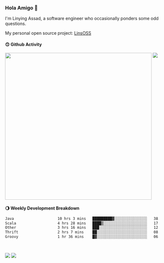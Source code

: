 ### Hola Amigo 🤣   

I'm Linying Assad, a software engineer who occasionally ponders some odd questions.  

My personal open source project: [LinsOSS](https://github.com/linsoss)
 
#### 🙃 Github Activity 
<div>
  <img src="https://github-readme-stats.vercel.app/api?username=al-assad&show_icons=true" align="top" style="display: inline-block;" width="480"/>
  <img src="https://github-readme-stats.vercel.app/api/top-langs/?username=al-assad&hide=css,html&langs_count=8&layout=compact" align="top" style="display: inline-block;"/>
</div>

#### 🌖 Weekly Development Breakdown
<!--START_SECTION:waka-->

```txt
Java                    10 hrs 3 mins   █████████▓░░░░░░░░░░░░░░░   38.38 %
Scala                   4 hrs 28 mins   ████▒░░░░░░░░░░░░░░░░░░░░   17.05 %
Other                   3 hrs 16 mins   ███░░░░░░░░░░░░░░░░░░░░░░   12.52 %
Thrift                  2 hrs 7 mins    ██░░░░░░░░░░░░░░░░░░░░░░░   08.09 %
Groovy                  1 hr 36 mins    █▓░░░░░░░░░░░░░░░░░░░░░░░   06.12 %
```

<!--END_SECTION:waka-->

<br>

<a href="https://twitter.com/assad_lin"><img src="https://img.shields.io/badge/Twitter-@assad__lin-blue?style=flat&logo=twitter" /></a>
<a href="https://al-assad.github.io"><img src="https://img.shields.io/badge/Blogs-Linying_Assad's_Blog-yellow?style=flat&logo=github" /></a>

